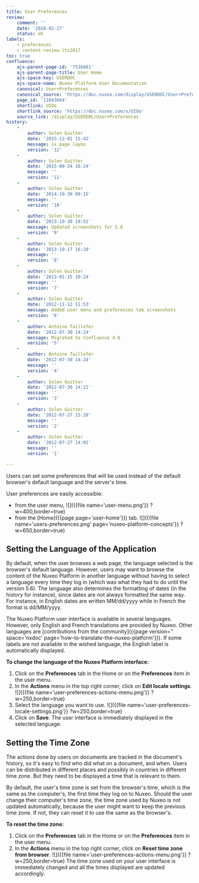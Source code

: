 ```yaml
---
title: User Preferences
review:
    comment: ''
    date: '2018-02-27'
    status: ok
labels:
    - preferences
    - content-review-lts2017
toc: true
confluence:
    ajs-parent-page-id: '7536681'
    ajs-parent-page-title: User Home
    ajs-space-key: USERDOC
    ajs-space-name: Nuxeo Platform User Documentation
    canonical: User+Preferences
    canonical_source: 'https://doc.nuxeo.com/display/USERDOC/User+Preferences'
    page_id: '11043664'
    shortlink: UIOo
    shortlink_source: 'https://doc.nuxeo.com/x/UIOo'
    source_link: /display/USERDOC/User+Preferences
history:
    -
        author: Solen Guitter
        date: '2015-12-01 15:42'
        message: ix page layou
        version: '12'
    -
        author: Solen Guitter
        date: '2015-08-24 16:24'
        message: ''
        version: '11'
    -
        author: Solen Guitter
        date: '2014-10-30 00:15'
        message: ''
        version: '10'
    -
        author: Solen Guitter
        date: '2013-10-30 19:51'
        message: Updated screenshots for 5.8
        version: '9'
    -
        author: Solen Guitter
        date: '2013-10-17 16:20'
        message: ''
        version: '8'
    -
        author: Solen Guitter
        date: '2013-01-15 10:24'
        message: ''
        version: '7'
    -
        author: Solen Guitter
        date: '2012-11-12 11:53'
        message: Added user menu and preferences tab screenshots
        version: '6'
    -
        author: Antoine Taillefer
        date: '2012-07-30 14:24'
        message: Migrated to Confluence 4.0
        version: '5'
    -
        author: Antoine Taillefer
        date: '2012-07-30 14:24'
        message: ''
        version: '4'
    -
        author: Solen Guitter
        date: '2012-07-30 14:21'
        message: ''
        version: '3'
    -
        author: Solen Guitter
        date: '2012-07-27 15:28'
        message: ''
        version: '2'
    -
        author: Solen Guitter
        date: '2012-07-27 14:01'
        message: ''
        version: '1'

---
```

Users can set some preferences that will be used instead of the default browser's default language and the server's time.

User preferences are easily accessible:

*   from the user menu,
    ![]({{file name='user-menu.png'}} ?w=400,border=true)
*   from the [Home]({{page page='user-home'}}) tab.
    ![]({{file name='users-preferences.png' page='nuxeo-platform-concepts'}} ?w=650,border=true)

## Setting the Language of the Application

By default, when the user browses a web page, the language selected is the browser's default language. However, users may want to browse the content of the Nuxeo Platform in another language without having to select a language every time they log in (which was what they had to do until the version 5.6). The language also determines the formatting of dates (in the history for instance), since dates are not always formatted the same way. For instance, in English dates are written MM/dd/yyyy while in French the format is dd/MM/yyyy.

The Nuxeo Platform user interface is available in several languages. However, only English and French translations are provided by Nuxeo. Other languages are [contributions from the community]({{page version='' space='nxdoc' page='how-to-translate-the-nuxeo-platform'}}). If some labels are not available in the wished language, the English label is automatically displayed.

**To change the language of the Nuxeo Platform interface:**

1.  Click on the **Preferences** tab in the Home or on the **Preferences** item in the user menu.
2.  In the **Actions** menu in the top right corner, click on **Edit locale settings**.
    ![]({{file name='user-preferences-actions-menu.png'}} ?w=250,border=true)
3.  Select the language you want to use.
    ![]({{file name='user-preferences-locale-settings.png'}} ?w=250,border=true)
4.  Click on **Save**.
    The user interface is immediately displayed in the selected language.

## Setting the Time Zone

The actions done by users on documents are tracked in the document's history, so it's easy to find who did what on a document, and when. Users can be distributed in different places and possibly in countries in different time zone. But they need to be displayed a time that is relevant to them.

By default, the user's time zone is set from the browser's time, which is the same as the computer's, the first time they log on to Nuxeo. Should the user change their computer's time zone, the time zone used by Nuxeo is not updated automatically, because the user might want to keep the previous time zone. If not, they can reset it to use the same as the browser's.

**To reset the time zone:**

1.  Click on the **Preferences** tab in the Home or on the **Preferences** item in the user menu.
2.  In the **Actions** menu in the top right corner, click on **Reset time zone from browser**.
    ![]({{file name='user-preferences-actions-menu.png'}} ?w=250,border=true)
    The time zone used on your user interface is immediately changed and all the times displayed are updated accordingly.
